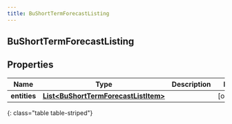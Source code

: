 ```yaml
---
title: BuShortTermForecastListing
---
```


## BuShortTermForecastListing

## Properties

| Name         | Type                                                                                               | Description | Notes      |
| ------------ | -------------------------------------------------------------------------------------------------- | ----------- | ---------- |
| **entities** | <!----><!---->[**List&lt;BuShortTermForecastListItem&gt;**](BuShortTermForecastListItem.md)<!----> |             | [optional] |

{: class="table table-striped"}
